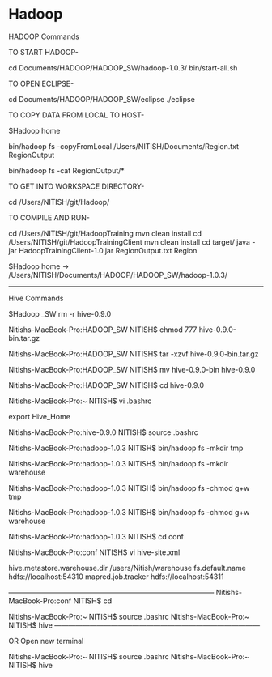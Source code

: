# Hadoop

HADOOP Commands

TO START HADOOP-

cd Documents/HADOOP/HADOOP_SW/hadoop-1.0.3/
bin/start-all.sh

TO OPEN ECLIPSE-

cd Documents/HADOOP/HADOOP_SW/eclipse
./eclipse

TO COPY DATA FROM LOCAL TO HOST-

$Hadoop home

bin/hadoop fs -copyFromLocal /Users/NITISH/Documents/Region.txt RegionOutput

bin/hadoop fs -cat RegionOutput/*

TO GET INTO WORKSPACE DIRECTORY-

cd /Users/NITISH/git/Hadoop/

TO COMPILE AND RUN-

cd /Users/NITISH/git/HadoopTraining
mvn clean install
cd /Users/NITISH/git/HadoopTrainingClient
mvn clean install
cd target/
java -jar HadoopTrainingClient-1.0.jar RegionOutput.txt Region

$Hadoop home -> /Users/NITISH/Documents/HADOOP/HADOOP_SW/hadoop-1.0.3/

----------------------------------------------------------------------------------------------------------------------------


Hive Commands

$Hadoop _SW
rm -r hive-0.9.0

Nitishs-MacBook-Pro:HADOOP_SW NITISH$ chmod 777 hive-0.9.0-bin.tar.gz 

Nitishs-MacBook-Pro:HADOOP_SW NITISH$ tar -xzvf hive-0.9.0-bin.tar.gz
 
Nitishs-MacBook-Pro:HADOOP_SW NITISH$ mv hive-0.9.0-bin hive-0.9.0

Nitishs-MacBook-Pro:HADOOP_SW NITISH$ cd hive-0.9.0

Nitishs-MacBook-Pro:~ NITISH$ vi .bashrc

export Hive_Home

Nitishs-MacBook-Pro:hive-0.9.0 NITISH$ source .bashrc

Nitishs-MacBook-Pro:hadoop-1.0.3 NITISH$ bin/hadoop fs -mkdir tmp

Nitishs-MacBook-Pro:hadoop-1.0.3 NITISH$ bin/hadoop fs -mkdir warehouse
	
Nitishs-MacBook-Pro:hadoop-1.0.3 NITISH$ bin/hadoop fs -chmod g+w tmp

Nitishs-MacBook-Pro:hadoop-1.0.3 NITISH$ bin/hadoop fs -chmod g+w warehouse

Nitishs-MacBook-Pro:hadoop-1.0.3 NITISH$ cd conf

Nitishs-MacBook-Pro:conf NITISH$ vi hive-site.xml 

<?xml version="1.0"?>
<?xml-stylesheet type="text/xsl" href="configuration.xsl"?>
<configuration>

<property>
<name>hive.metastore.warehouse.dir</name>
<value>/users/Nitish/warehouse</value>
</property>

<property>
<name>fs.default.name</name>
<value>hdfs://localhost:54310</value>
</property>


<property>
<name>mapred.job.tracker</name>
<value>hdfs://localhost:54311</value>
</property>

</configuration>


—————————————————————————————
Nitishs-MacBook-Pro:conf NITISH$ cd 

Nitishs-MacBook-Pro:~ NITISH$ source .bashrc
Nitishs-MacBook-Pro:~ NITISH$ hive
—————————————————————————————

OR Open new terminal

Nitishs-MacBook-Pro:~ NITISH$ source .bashrc
Nitishs-MacBook-Pro:~ NITISH$ hive
